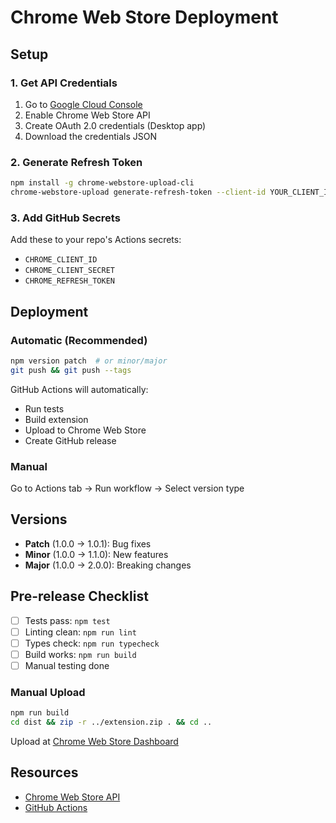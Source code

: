 # Chrome Web Store Deployment

## Setup

### 1. Get API Credentials

1. Go to [Google Cloud Console](https://console.cloud.google.com/)
2. Enable Chrome Web Store API
3. Create OAuth 2.0 credentials (Desktop app)
4. Download the credentials JSON

### 2. Generate Refresh Token

```bash
npm install -g chrome-webstore-upload-cli
chrome-webstore-upload generate-refresh-token --client-id YOUR_CLIENT_ID --client-secret YOUR_CLIENT_SECRET
```

### 3. Add GitHub Secrets

Add these to your repo's Actions secrets:

- `CHROME_CLIENT_ID`
- `CHROME_CLIENT_SECRET`
- `CHROME_REFRESH_TOKEN`

## Deployment

### Automatic (Recommended)

```bash
npm version patch  # or minor/major
git push && git push --tags
```

GitHub Actions will automatically:

- Run tests
- Build extension
- Upload to Chrome Web Store
- Create GitHub release

### Manual

Go to Actions tab → Run workflow → Select version type

## Versions

- **Patch** (1.0.0 → 1.0.1): Bug fixes
- **Minor** (1.0.0 → 1.1.0): New features
- **Major** (1.0.0 → 2.0.0): Breaking changes

## Pre-release Checklist

- [ ] Tests pass: `npm test`
- [ ] Linting clean: `npm run lint`
- [ ] Types check: `npm run typecheck`
- [ ] Build works: `npm run build`
- [ ] Manual testing done

### Manual Upload

```bash
npm run build
cd dist && zip -r ../extension.zip . && cd ..
```

Upload at [Chrome Web Store Dashboard](https://chrome.google.com/webstore/devconsole)

## Resources

- [Chrome Web Store API](https://developer.chrome.com/docs/webstore/using_webstore_api/)
- [GitHub Actions](https://docs.github.com/en/actions)
